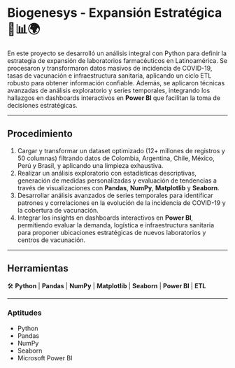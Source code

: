 # Biogenesys - Expansión Estratégica 💊📊🌍

En este proyecto se desarrolló un análisis integral con Python para definir la estrategia de expansión de laboratorios farmacéuticos en Latinoamérica. Se procesaron y transformaron datos masivos de incidencia de COVID-19, tasas de vacunación e infraestructura sanitaria, aplicando un ciclo ETL robusto para obtener información confiable. Además, se aplicaron técnicas avanzadas de análisis exploratorio y series temporales, integrando los hallazgos en dashboards interactivos en **Power BI** que facilitan la toma de decisiones estratégicas.

---

## Procedimiento

1. Cargar y transformar un dataset optimizado (12+ millones de registros y 50 columnas) filtrando datos de Colombia, Argentina, Chile, México, Perú y Brasil, y aplicando una limpieza exhaustiva.  
2. Realizar un análisis exploratorio con estadísticas descriptivas, generación de medidas personalizadas y evaluación de tendencias a través de visualizaciones con **Pandas**, **NumPy**, **Matplotlib** y **Seaborn**.  
3. Desarrollar análisis avanzados de series temporales para identificar patrones y correlaciones en la evolución de la incidencia de COVID-19 y la cobertura de vacunación.  
4. Integrar los insights en dashboards interactivos en **Power BI**, permitiendo evaluar la demanda, logística e infraestructura sanitaria para proponer ubicaciones estratégicas de nuevos laboratorios y centros de vacunación.

---

## Herramientas

🛠️ **Python** | **Pandas** | **NumPy** | **Matplotlib** | **Seaborn** | **Power BI** | **ETL**

---

### Aptitudes

- Python  
- Pandas  
- NumPy  
- Seaborn  
- Microsoft Power BI  


